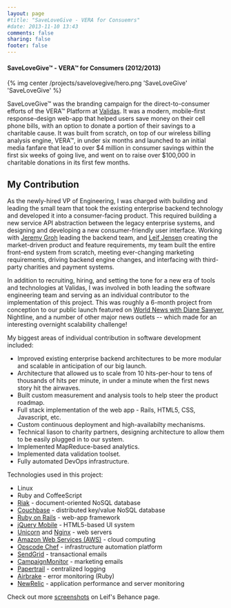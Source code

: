 ```yaml
---
layout: page
#title: "SaveLoveGive - VERA for Consuemrs"
#date: 2013-11-10 13:43
comments: false
sharing: false
footer: false
---
```


#### SaveLoveGive&trade; - VERA&trade; for Consumers (2012/2013)

{% img center /projects/savelovegive/hero.png 'SaveLoveGive' 'SaveLoveGive' %}

SaveLoveGive&trade; was the branding campaign for the direct-to-consumer efforts of the VERA&trade; Platform at [Validas](http://www.validas.com). It was a modern, mobile-first response-design web-app that helped users save money on their cell phone bills, with an option to donate a portion of their savings to a charitable cause. It was built from scratch, on top of our wireless billing analysis engine, VERA&trade;, in under six months and launched to an initial media fanfare that lead to over $4 million in consumer savings within the first six weeks of going live, and went on to raise over $100,000 in charitable donations in its first few months.

## My Contribution

As the newly-hired VP of Engineering, I was charged with building and leading the small team that took the existing enterprise backend technology and developed it into a consumer-facing product. This required building a new service API abstraction between the legacy enterprise systems, and designing and developing a new consumer-friendly user interface. Working with [Jeremy Groh](http://linkedin.com/in/jgroh9) leading the backend team, and [Leif Jensen](http://www.linkedin.com/in/leifjensen) creating the market-driven product and feature requirements, my team built the entire front-end system from scratch, meeting ever-changing marketing requirements, driving backend engine changes, and interfacing with third-party charities and payment systems.

In addition to recruiting, hiring, and setting the tone for a new era of tools and technologies at Validas, I was involved in both leading the software engineering team and serving as an individual contributor to the implementation of this project. This was roughly a 6-month project from conception to our public launch featured on [World News with Diane Sawyer](http://abcnews.go.com/WNT/video/real-money-investigates-overspending-cellphone-bills-18215358), Nightline, and a number of other major news outlets -- which made for an interesting overnight scalability challenge!

My biggest areas of individual contribution in software development included:

  * Improved existing enterprise backend architectures to be more modular and scalable in anticipation of our big launch.
  * Architecture that allowed us to scale from 10 hits-per-hour to tens of thousands of hits per minute, in under a minute when the first news story hit the airwaves.
  * Built custom measurement and analysis tools to help steer the product roadmap.
  * Full stack implementation of the web app - Rails, HTML5, CSS, Javascript, etc.
  * Custom continuous deployment and high-availabilty mechanisms.
  * Technical liason to charity partners, designing architecture to allow them to be easily plugged in to our system.
  * Implemented MapReduce-based analytics.
  * Implemented data validation toolset.
  * Fully automated DevOps infrastructure.

Technologies used in this project:

  * Linux
  * Ruby and CoffeeScript
  * [Riak](http://www.couchbase.com/) - document-oriented NoSQL database
  * [Couchbase](http://basho.com/riak/) - distributed key/value NoSQL database
  * [Ruby on Rails](http://rubyonrails.org/) - web-app framework
  * [jQuery Mobile](http://jquerymobile.com/) - HTML5-based UI system
  * [Unicorn](http://unicorn.bogomips.org/) and [Nginx](http://wiki.nginx.org/Main) - web servers
  * [Amazon Web Services (AWS)](http://aws.amazon.com/) - cloud computing
  * [Opscode Chef](http://www.opscode.com/) - infrastructure automation platform
  * [SendGrid](http://sendgrid.com/) - transactional emails
  * [CampaignMonitor](http://www.campaignmonitor.com/) - marketing emails
  * [Papertrail](https://papertrailapp.com/) - centralized logging
  * [Airbrake](http://airbrake.io/) - error monitoring (Ruby)
  * [NewRelic](http://newrelic.com/) - application performance and server monitoring

Check out more [screenshots](http://www.behance.net/gallery/VERA-Mobile-Web-App/9226521) on Leif's Behance page.
